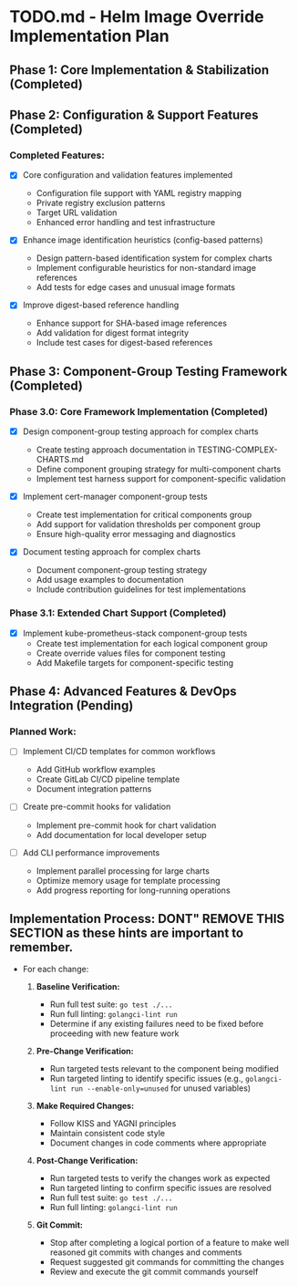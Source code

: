# TODO.md - Helm Image Override Implementation Plan

## Phase 1: Core Implementation & Stabilization (Completed)

## Phase 2: Configuration & Support Features (Completed)
### Completed Features:
- [x] Core configuration and validation features implemented
  - Configuration file support with YAML registry mapping
  - Private registry exclusion patterns
  - Target URL validation
  - Enhanced error handling and test infrastructure

- [x] Enhance image identification heuristics (config-based patterns)
  - Design pattern-based identification system for complex charts
  - Implement configurable heuristics for non-standard image references
  - Add tests for edge cases and unusual image formats

- [x] Improve digest-based reference handling
  - Enhance support for SHA-based image references 
  - Add validation for digest format integrity
  - Include test cases for digest-based references

## Phase 3: Component-Group Testing Framework (Completed)
### Phase 3.0: Core Framework Implementation (Completed)
- [x] Design component-group testing approach for complex charts
  - Create testing approach documentation in TESTING-COMPLEX-CHARTS.md
  - Define component grouping strategy for multi-component charts
  - Implement test harness support for component-specific validation

- [x] Implement cert-manager component-group tests
  - Create test implementation for critical components group
  - Add support for validation thresholds per component group
  - Ensure high-quality error messaging and diagnostics

- [x] Document testing approach for complex charts
  - Document component-group testing strategy
  - Add usage examples to documentation
  - Include contribution guidelines for test implementations

### Phase 3.1: Extended Chart Support (Completed)
- [x] Implement kube-prometheus-stack component-group tests
  - Create test implementation for each logical component group
  - Create override values files for component testing
  - Add Makefile targets for component-specific testing

## Phase 4: Advanced Features & DevOps Integration (Pending)
### Planned Work:
- [ ] Implement CI/CD templates for common workflows
  - Add GitHub workflow examples
  - Create GitLab CI/CD pipeline template
  - Document integration patterns

- [ ] Create pre-commit hooks for validation
  - Implement pre-commit hook for chart validation
  - Add documentation for local developer setup

- [ ] Add CLI performance improvements
  - Implement parallel processing for large charts
  - Optimize memory usage for template processing
  - Add progress reporting for long-running operations

## Implementation Process:  DONT" REMOVE THIS SECTION as these hints are important to remember.
- For each change:
  1. **Baseline Verification:**
     - Run full test suite: `go test ./...` 
     - Run full linting: `golangci-lint run`
     - Determine if any existing failures need to be fixed before proceeding with new feature work
  
  2. **Pre-Change Verification:**
     - Run targeted tests relevant to the component being modified
     - Run targeted linting to identify specific issues (e.g., `golangci-lint run --enable-only=unused` for unused variables)
  
  3. **Make Required Changes:**
     - Follow KISS and YAGNI principles
     - Maintain consistent code style
     - Document changes in code comments where appropriate
  
  4. **Post-Change Verification:**
     - Run targeted tests to verify the changes work as expected
     - Run targeted linting to confirm specific issues are resolved
     - Run full test suite: `go test ./...`
     - Run full linting: `golangci-lint run`
  
  5. **Git Commit:**
     - Stop after completing a logical portion of a feature to make well reasoned git commits with changes and comments
     - Request suggested git commands for committing the changes
     - Review and execute the git commit commands yourself